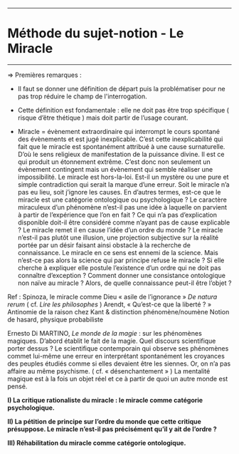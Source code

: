 ***
# Méthode du sujet-notion - Le Miracle 
***
⇒ Premières remarques : 
- Il faut se donner une définition de départ puis la problématiser pour ne pas trop réduire le champ de l'interrogation. 
- Cette définition est fondamentale : elle ne doit pas être trop spécifique ( risque d’être thétique ) mais doit partir de l’usage courant. 

- Miracle = évènement extraordinaire qui interrompt le cours spontané des évènements et est jugé inexplicable. C’est cette inexplicabilité qui fait que le miracle est spontanément attribué à une cause surnaturelle. D’où le sens religieux de manifestation de la puissance divine. Il est ce qui produit un étonnement extrême. C’est donc non seulement un évènement contingent mais un évènement qui semble réaliser une impossibilité. Le miracle est hors-la-loi. Est-il un mystère ou une pure et simple contradiction qui serait la marque d’une erreur. Soit le miracle n’a pas eu lieu, soit j’ignore les causes. En d’autres termes, est-ce que le miracle est une catégorie ontologique ou psychologique ? Le caractère miraculeux d’un phénomène n’est-il pas une idée à laquelle on parvient à partir de l’expérience que l’on en fait ? Ce qui n’a pas d’explication disponible doit-il être considéré comme n’ayant pas de cause explicable ? Le miracle remet il en cause l’idée d’un ordre du monde ? Le miracle n’est-il pas plutôt une illusion, une projection subjective sur la réalité portée par un désir faisant ainsi obstacle à la recherche de connaissance.  Le miracle en ce sens est ennemi de la science. Mais n’est-ce pas alors la science qui par principe refuse le miracle ? Si elle cherche à expliquer elle postule l’existence d’un ordre qui ne doit pas connaître d’exception ? Comment donner une consistance ontologique non naïve au miracle ? Alors, de quelle connaissance peut-il être l’objet ? 

Ref : Spinoza, le miracle comme Dieu « asile de l’ignorance » 
*De natura rerum* ( cf. *Lire les philosophes* )
Arendt, « Qu’est-ce que la liberté ? » 
Antinomie de la raison chez Kant & distinction phénomène/noumène 
Notion de hasard, physique probabiliste 

Ernesto Di MARTINO, *Le monde de la magie* : sur les phénomènes magiques.
D’abord établit le fait de la magie.
Quel discours scientifique porter dessus ? 
Le scientifique contemporain qui observe ses phénomènes commet lui-même une erreur en interprétant spontanément les croyances des peuples étudiés comme si elles devaient être les siennes. 
Or, on n’a pas affaire au même psychisme. ( cf. « désenchantement » )
La mentalité magique est à la fois un objet réel et ce à partir de quoi un autre monde est pensé. 

**I) La critique rationaliste du miracle : le miracle comme catégorie psychologique.** 

**II) La pétition de principe sur l’ordre du monde que cette critique présuppose. Le miracle n’est-il pas précisément qu’il y ait de l’ordre ?**

**III) Réhabilitation du miracle comme catégorie ontologique.**



